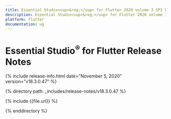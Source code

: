 ```yaml
---
title: Essential Studio<sup>&reg;</sup> for Flutter 2020 volume 3 SP1 Release Notes  
description: Essential Studio<sup>&reg;</sup> for Flutter 2020 volume 3 SP1 Release Notes  
platform: flutter
documentation: ug
---
```


# Essential Studio<sup>&reg;</sup> for Flutter Release Notes  

{% include release-info.html date="November 5, 2020" version="v18.3.0.47" %} 


{% directory path: _includes/release-notes/v18.3.0.47 %}

{% include {{file.url}} %}

{% enddirectory %}